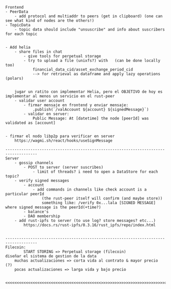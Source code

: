     Frontend
    - PeerData 
        - add protocol and multiaddr to peers (get in clipboard) (one can see what kind of nodes are the others!)
    - TopicData
        - topic data should include "unsuscribe" and info about suscribers for each topic


    - Add helia
        - share files in chat
            - give tools for perpetual storage
            - try to upload a file (unixfs?) with   (can be done locally too)
                financial_data_cid/asset_exchange_period_cid
                --> for retrieval as dataframe and apply lazy operations (polars)


        jugar un ratito con implementar Helia, pero el OBJETIVO de hoy es implementar al menos un servicio en el rust-peer
        - validar user account 
            - firmar mensaje en frontend y enviar mensaje:
                .publish(`/valAccount ${account} ${signedMessage}`)
            - validar en server: 
                Public Message: At [datetime] the node [peerId] was validated as [account]


    - firmar el nodo libp2p para verificar en server
        https://wagmi.sh/react/hooks/useSignMessage

    ------------------------------------------------------------------------------------
    Server
        - gossip channels
            - POST to server (server suscribes)
                - limit of threads? i need to open a DataStore for each topic?
        - verify signed messages
            - account
                - add commands in channels like check account is a particular peerId
                    (the rust-peer itself will confirm (and maybe store))
                    something like: /verify 0x...lala [SIGNED MESSAGE] where signed message is the peerId(+time?) 
            - balance's
            - DAO membership
        - add rust-ipfs to server (to use log? store messages? etc...)
            https://docs.rs/rust-ipfs/0.3.16/rust_ipfs/repo/index.html


    ------------------------------------------------------------------------------------
    Filecoin:
            START STORING => Perpetual storage (filecoin)
    diseñar el sistema de gestion de la data
        muchas actualizaciones => corta vida al contrato & mayor precio (?)
        pocas actualizaciones => larga vida y bajo precio


    <<<<<<<<<<<<<<<<<<<<<<<<<<<<<<<<<<<<<<<<<<>>>>>>>>>>>>>>>>>>>>>>>>>>>>>>>>>>>>>>>>>>
